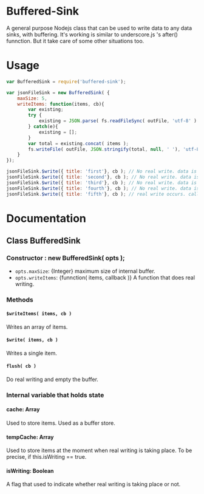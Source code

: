 Buffered-Sink
=============

A general purpose Nodejs class that can be used to write data to any data sinks, with buffering.
It's working is similar to underscore.js 's after() funnction. But it take care of some other situations too.

# Usage

```javascript
var BufferedSink = require('buffered-sink');

var jsonFileSink = new BufferedSink( {
    maxSize: 5,
    writeItems: function(items, cb){
        var existing;
        try {
            existing = JSON.parse( fs.readFileSync( outFile, 'utf-8' ) );
        } catch(e){
            existing = [];
        }
        var total = existing.concat( items );
        fs.writeFile( outFile, JSON.stringify(total, null, ' '), 'utf-8', cb );
    }
});

jsonFileSink.$write({ title: 'first'}, cb ); // No real write. data is stored in memmoy
jsonFileSink.$write({ title: 'second'}, cb ); // No real write. data is stored in memmoy
jsonFileSink.$write({ title: 'third'}, cb ); // No real write. data is stored in memmoy
jsonFileSink.$write({ title: 'fourth'}, cb ); // No real write. data is stored in memmoy
jsonFileSink.$write({ title: 'fifth'}, cb ); // real write occurs. calls writeItems funnction provided in constructor internally.
```

# Documentation
## Class BufferedSink

### Constructor : new BufferedSink( opts );
* `opts.maxSize`: {Integer} maximum size of internal buffer.
* `opts.writeItems`: {funnction( items, callback )} A function that does real writing.

### Methods

#### `$writeItems( items, cb )`
Writes an array of items.

#### `$write( items, cb )`
Writes a single item.

#### `flush( cb )`
Do real writing and empty the buffer.

### Internal variable that holds state

#### cache: Array
Used to store items. Used as a buffer store.

#### tempCache: Array
Used to store items at the moment when real writing is taking place. To be precise, if this.isWriting == true.

#### isWriting: Boolean
A flag that used to indicate whether real writing is taking place or not.

